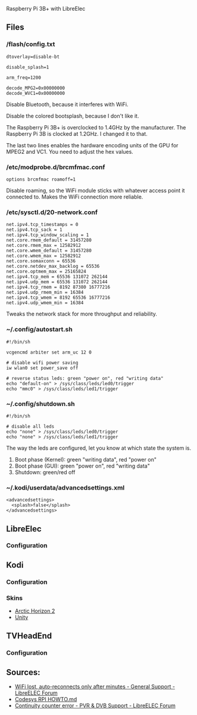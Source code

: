 Raspberry Pi 3B+ with LibreElec

## Files

### /flash/config.txt

    dtoverlay=disable-bt
    
    disable_splash=1
    
    arm_freq=1200
    
    decode_MPG2=0x00000000
    decode_WVC1=0x00000000

Disable Bluetooth, because it interferes with WiFi.

Disable the colored bootsplash, because I don't like it.

The Raspberry Pi 3B+ is overclocked to 1.4GHz by the manufacturer. The Raspberry Pi 3B is clocked at 1.2GHz. I changed it to that.

The last two lines enables the hardware encoding units of the GPU for MPEG2 and VC1. You need to adjust the hex values.

### /etc/modprobe.d/brcmfmac.conf

    options brcmfmac roamoff=1

Disable roaming, so the WiFi module sticks with whatever access point it connected to. Makes the WiFi connection more reliable.

### /etc/sysctl.d/20-network.conf

    net.ipv4.tcp_timestamps = 0
    net.ipv4.tcp_sack = 1
    net.ipv4.tcp_window_scaling = 1
    net.core.rmem_default = 31457280
    net.core.rmem_max = 12582912
    net.core.wmem_default = 31457280
    net.core.wmem_max = 12582912
    net.core.somaxconn = 65536
    net.core.netdev_max_backlog = 65536
    net.core.optmem_max = 25165824
    net.ipv4.tcp_mem = 65536 131072 262144
    net.ipv4.udp_mem = 65536 131072 262144
    net.ipv4.tcp_rmem = 8192 87380 16777216
    net.ipv4.udp_rmem_min = 16384
    net.ipv4.tcp_wmem = 8192 65536 16777216
    net.ipv4.udp_wmem_min = 16384

Tweaks the network stack for more throughput and reliability.

### ~/.config/autostart.sh

    #!/bin/sh
     
    vcgencmd arbiter set arm_uc 12 0
    
    # disable wifi power saving
    iw wlan0 set power_save off
    
    # reverse status leds: green "power on", red "writing data"
    echo "default-on" > /sys/class/leds/led0/trigger
    echo "mmc0" > /sys/class/leds/led1/trigger

### ~/.config/shutdown.sh

    #!/bin/sh
    
    # disable all leds
    echo "none" > /sys/class/leds/led0/trigger
    echo "none" > /sys/class/leds/led1/trigger

The way the leds are configured, let you know at which state the system is.

1. Boot phase (Kernel): green "writing data", red "power on"
2. Boot phase (GUI): green "power on", red "writing data"
3. Shutdown: green/red off

### ~/.kodi/userdata/advancedsettings.xml

    <advancedsettings>
      <splash>false</splash>
    </advancedsettings>

## LibreElec

### Configuration

## Kodi

### Configuration

### Skins

* [Arctic Horizon 2](https://forum.kodi.tv/showthread.php?tid=367352)
* [Unity](https://kodi.tv/addons/matrix/skin.unity)

## TVHeadEnd

### Configuration

## Sources:

* [WiFi lost, auto-reconnects only after minutes - General Support - LibreELEC Forum](https://forum.libreelec.tv/thread/24173-wifi-lost-auto-reconnects-only-after-minutes/?postID=157235#post157235)
* [Codesys RPI HOWTO.md](https://gist.github.com/kmpm/bc7e0bb4a99f38fb4206#tune-system)
* [Continuity counter error - PVR & DVB Support - LibreELEC Forum](https://forum.libreelec.tv/thread/4878-continuity-counter-error/?postID=34178#post34178)

